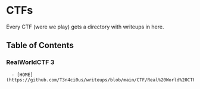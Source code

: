 # CTFs

Every CTF (were we play) gets a directory with writeups in here.

## Table of Contents
### RealWorldCTF 3
      - [HOME](https://github.com/T3n4ci0us/writeups/blob/main/CTF/Real%20World%20CTF%203rd/HOME.md)
